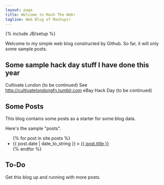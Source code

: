 ```yaml
---
layout: page
title: Welcome to Mash The Web!
tagline: Web Blog of Mashups!
---
```

{% include JB/setup %}

Welcome to my simple web blog constructed by Github. So far, it will only some sample posts.

## Some sample hack day stuff I have done this year

Cultivate London (to be continued) See http://cultivatelondongfn.tumblr.com
eBay Hack Day (to be continued)

## Some Posts

This blog contains some posts as a starter for some blog data.

Here's the sample "posts".

<ul class="posts">
  {% for post in site.posts %}
    <li><span>{{ post.date | date_to_string }}</span> &raquo; <a href="{{ BASE_PATH }}{{ post.url }}">{{ post.title }}</a></li>
  {% endfor %}
</ul>

## To-Do

Get this blog up and running with more posts.


